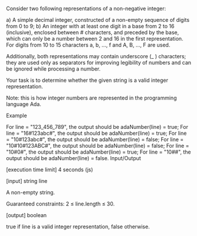 Consider two following representations of a non-negative integer:

a) A simple decimal integer, constructed of a non-empty sequence of digits from 0 to 9;
b) An integer with at least one digit in a base from 2 to 16 (inclusive), enclosed between # characters, and preceded by the base, which can only be a number between 2 and 16 in the first representation. For digits from 10 to 15 characters a, b, ..., f and A, B, ..., F are used.

Additionally, both representations may contain underscore (_ ) characters; they are used only as separators for improving legibility of numbers and can be ignored while processing a number.

Your task is to determine whether the given string is a valid integer representation.

Note: this is how integer numbers are represented in the programming language Ada.

Example

For line = "123_456_789", the output should be
adaNumber(line) = true;
For line = "16#123abc#", the output should be
adaNumber(line) = true;
For line = "10#123abc#", the output should be
adaNumber(line) = false;
For line = "10#10#123ABC#", the output should be
adaNumber(line) = false;
For line = "10#0#", the output should be
adaNumber(line) = true;
For line = "10##", the output should be
adaNumber(line) = false.
Input/Output

[execution time limit] 4 seconds (js)

[input] string line

A non-empty string.

Guaranteed constraints:
2 ≤ line.length ≤ 30.

[output] boolean

true if line is a valid integer representation, false otherwise.
